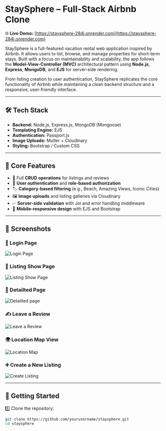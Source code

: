 # StaySphere – Full-Stack Airbnb Clone

🌐 **Live Demo:** [https://staysphere-284j.onrender.com](https://staysphere-284j.onrender.com)

StaySphere is a full-featured vacation rental web application inspired by Airbnb. It allows users to list, browse, and manage properties for short-term stays. Built with a focus on maintainability and scalability, the app follows the **Model-View-Controller (MVC)** architectural pattern using **Node.js**, **Express**, **MongoDB**, and **EJS** for server-side rendering.

From listing creation to user authentication, StaySphere replicates the core functionality of Airbnb while maintaining a clean backend structure and a responsive, user-friendly interface.

---

## 🛠️ Tech Stack

- **Backend:** Node.js, Express.js, MongoDB (Mongoose)
- **Templating Engine:** EJS
- **Authentication:** Passport.js
- **Image Uploads:** Multer + Cloudinary
- **Styling:** Bootstrap / Custom CSS

---

## 🚀 Core Features

- 🔧 Full **CRUD operations** for listings and reviews  
- 🔐 **User authentication** and **role-based authorization**  
- 🏷️ **Category-based filtering** (e.g., Beach, Amazing Views, Iconic Cities)  
- 🖼️ **Image uploads** and listing galleries via Cloudinary  
- ✅ **Server-side validation** with Joi and error handling middleware  
- 📱 **Mobile-responsive design** with EJS and Bootstrap

---

## 📸 Screenshots

### 🔐 Login Page
![Login Page](screenshots/loginpage.png)

### 🏡 Listing Show Page
![Listing Show Page](screenshots/showpage.png)

### 🔎 Detailted Page
![Detailted page](screenshots/detailedpage.png)

### ✍️ Leave a Review
![Leave a Review](screenshots/review.png)

### 🌍 Location Map View
![Location Map](screenshots/location.png)

### ➕ Create a New Listing
![Create Listing](screenshots/newlisting.png)

---

## 🚀 Getting Started

1️⃣ Clone the repository:
```bash
git clone https://github.com/yourusername/staysphere.git
cd staysphere
